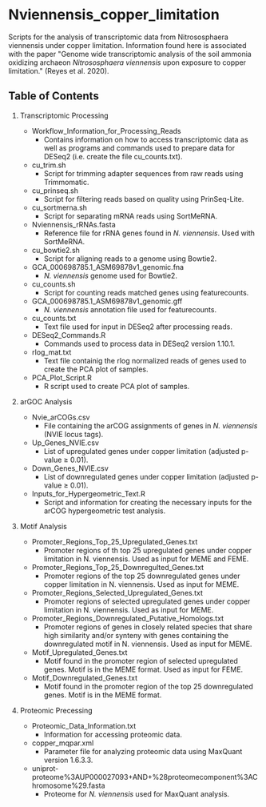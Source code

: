 # Nviennensis_copper_limitation
Scripts for the analysis of transcriptomic data from Nitrososphaera viennensis under copper limitation. Information found here is associated with the paper "Genome wide transcriptomic analysis of the soil ammonia oxidizing archaeon *Nitrososphaera viennensis* upon exposure to copper limitation." (Reyes et al. 2020).

##  Table of Contents  

1.  Transcriptomic Processing
    *  Workflow_Information_for_Processing_Reads
       *  Contains information on how to access transcriptomic data as well as programs and commands used to prepare data for DESeq2 (i.e. create the file cu_counts.txt).
    *  cu_trim.sh
       *  Script for trimming adapter sequences from raw reads using Trimmomatic.
    *  cu_prinseq.sh
       *  Script for filtering reads based on quality using PrinSeq-Lite.
    *  cu_sortmerna.sh
       *  Script for separating mRNA reads using SortMeRNA.
    *  Nviennensis_rRNAs.fasta
       *  Reference file for rRNA genes found in *N. viennensis*.  Used with SortMeRNA.
    *  cu_bowtie2.sh
       *  Script for aligning reads to a genome using Bowtie2.
    *  GCA_000698785.1_ASM69878v1_genomic.fna
       *  *N. viennensis* genome used for Bowtie2.
    *  cu_counts.sh
       *  Script for counting reads matched genes using featurecounts.
     * GCA_000698785.1_ASM69878v1_genomic.gff
       *  *N. viennensis* annotation file used for featurecounts.
    *  cu_counts.txt
       *  Text file used for input in DESeq2 after processing reads.
    *  DESeq2_Commands.R
       *  Commands used to process data in DESeq2 version 1.10.1.
    *  rlog_mat.txt
       *  Text file containig the rlog normalized reads of genes used to create the PCA plot of samples.
    *  PCA_Plot_Script.R
       *  R script used to create PCA plot of samples.
    
   
    
2.  arGOC Analysis
    *  Nvie_arCOGs.csv
       *  File containing the arCOG assignments of genes in *N. viennensis* (NVIE locus tags). 
    *  Up_Genes_NVIE.csv
       *  List of upregulated genes under copper limitation (adjusted p-value &ge; 0.01). 
    *  Down_Genes_NVIE.csv
       *  List of downregulated genes under copper limitation (adjusted p-value &ge; 0.01).
    *  Inputs_for_Hypergeometric_Text.R
       *  Script and information for creating the necessary inputs for the arCOG hypergeometric test analysis. 
    
3.  Motif Analysis
    *  Promoter_Regions_Top_25_Upregulated_Genes.txt
       *  Promoter regions of th top 25 upregulated genes under copper limitation in N. viennensis.  Used as input for MEME and FEME.
    *  Promoter_Regions_Top_25_Downregulted_Genes.txt
       *  Promoter regions of the top 25 downregulated genes under copper limitation in N. viennensis.  Used as input for MEME.
    *  Promoter_Regions_Selected_Upregulated_Genes.txt
       *  Promoter regions of selected upregulated genes under copper limitation in N. viennensis.  Used as input for MEME.
    *  Promoter_Regions_Downregulated_Putative_Homologs.txt
       *  Promoter regions of genes in closely related species that share high similarity and/or synteny with genes containing the downregulated motif in N. viennensis.  Used as input for MEME. 
    *  Motif_Upregulated_Genes.txt
       *  Motif found in the promoter region of selected upregulated genes.  Motif is in the MEME format.  Used as input for FEME.
    *  Motif_Downregulated_Genes.txt
       *  Motif found in the promoter region of the top 25 downregulated genes.	Motif is in the MEME format.
    
4.  Proteomic Precessing
    *  Proteomic_Data_Information.txt
       *  Information for accessing proteomic data.
    *  copper_mqpar.xml
       *  Parameter file for analyzing proteomic data using MaxQuant version 1.6.3.3.
    *  uniprot-proteome%3AUP000027093+AND+%28proteomecomponent%3AChromosome%29.fasta
       *  Proteome for *N. viennensis* used for MaxQuant analysis.
    
